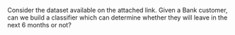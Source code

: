 Consider the dataset available on the attached link.
Given a Bank customer, can we build a classifier which can determine whether they will leave in the next 6 months or not?